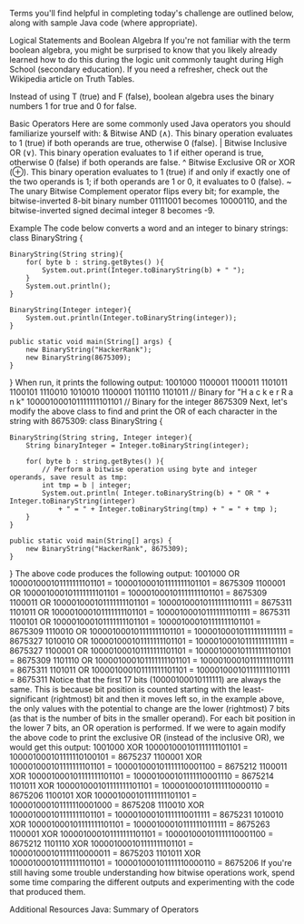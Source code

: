 Terms you'll find helpful in completing today's challenge are outlined below, along with sample Java code (where appropriate).

Logical Statements and Boolean Algebra
If you're not familiar with the term boolean algebra, you might be surprised to know that you likely already learned how to do this during the logic unit commonly taught during High School (secondary education). If you need a refresher, check out the Wikipedia article on Truth Tables.

Instead of using T (true) and F (false), boolean algebra uses the binary numbers 1 for true and 0 for false.

Basic Operators
Here are some commonly used Java operators you should familiarize yourself with:
& Bitwise AND (∧). This binary operation evaluates to 1 (true) if both operands are true, otherwise 0 (false).
| Bitwise Inclusive OR (∨). This binary operation evaluates to 1 if either operand is true, otherwise 0 (false) if both operands are false.
^ Bitwise Exclusive OR or XOR (⊕). This binary operation evaluates to 1 (true) if and only if exactly one of the two operands is 1; if both operands are 1 or 0, it evaluates to 0 (false).
~ The unary Bitwise Complement operator flips every bit; for example, the bitwise-inverted 8-bit binary number 01111001 becomes 10000110, and the bitwise-inverted signed decimal integer 8 becomes -9.


Example
The code below converts a word and an integer to binary strings:
class BinaryString {

    BinaryString(String string){
        for( byte b : string.getBytes() ){
            System.out.print(Integer.toBinaryString(b) + " ");
        }
        System.out.println();
    }

    BinaryString(Integer integer){
        System.out.println(Integer.toBinaryString(integer));
    }

    public static void main(String[] args) {
        new BinaryString("HackerRank");
        new BinaryString(8675309);
    }
}
When run, it prints the following output:
1001000 1100001 1100011 1101011 1100101 1110010 1010010 1100001 1101110 1101011 // Binary for "H a c k e r R a n k"
100001000101111111101101 // Binary for the integer 8675309
Next, let's modify the above class to find and print the OR of each character in the string with 8675309:
class BinaryString {

    BinaryString(String string, Integer integer){
        String binaryInteger = Integer.toBinaryString(integer);

        for( byte b : string.getBytes() ){
            // Perform a bitwise operation using byte and integer operands, save result as tmp:
            int tmp = b | integer;
            System.out.println( Integer.toBinaryString(b) + " OR " + Integer.toBinaryString(integer)
                + " = " + Integer.toBinaryString(tmp) + " = " + tmp );
        }
    }

    public static void main(String[] args) {
        new BinaryString("HackerRank", 8675309);
    }
}
The above code produces the following output:
1001000 OR 100001000101111111101101 = 100001000101111111101101 = 8675309
1100001 OR 100001000101111111101101 = 100001000101111111101101 = 8675309
1100011 OR 100001000101111111101101 = 100001000101111111101111 = 8675311
1101011 OR 100001000101111111101101 = 100001000101111111101111 = 8675311
1100101 OR 100001000101111111101101 = 100001000101111111101101 = 8675309
1110010 OR 100001000101111111101101 = 100001000101111111111111 = 8675327
1010010 OR 100001000101111111101101 = 100001000101111111111111 = 8675327
1100001 OR 100001000101111111101101 = 100001000101111111101101 = 8675309
1101110 OR 100001000101111111101101 = 100001000101111111101111 = 8675311
1101011 OR 100001000101111111101101 = 100001000101111111101111 = 8675311
Notice that the first 17 bits (10000100010111111) are always the same. This is because bit position is counted starting with the least-significant (rightmost) bit and then it moves left so, in the example above, the only values with the potential to change are the lower (rightmost) 7 bits (as that is the number of bits in the smaller operand). For each bit position in the lower 7 bits, an OR operation is performed. If we were to again modify the above code to print the exclusive OR (instead of the inclusive OR), we would get this output:
1001000 XOR 100001000101111111101101 = 100001000101111110100101 = 8675237
1100001 XOR 100001000101111111101101 = 100001000101111110001100 = 8675212
1100011 XOR 100001000101111111101101 = 100001000101111110001110 = 8675214
1101011 XOR 100001000101111111101101 = 100001000101111110000110 = 8675206
1100101 XOR 100001000101111111101101 = 100001000101111110001000 = 8675208
1110010 XOR 100001000101111111101101 = 100001000101111110011111 = 8675231
1010010 XOR 100001000101111111101101 = 100001000101111110111111 = 8675263
1100001 XOR 100001000101111111101101 = 100001000101111110001100 = 8675212
1101110 XOR 100001000101111111101101 = 100001000101111110000011 = 8675203
1101011 XOR 100001000101111111101101 = 100001000101111110000110 = 8675206
If you're still having some trouble understanding how bitwise operations work, spend some time comparing the different outputs and experimenting with the code that produced them.

Additional Resources
Java: Summary of Operators